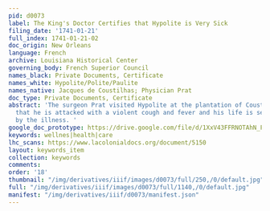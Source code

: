 ```yaml
---
pid: d0073
label: The King's Doctor Certifies that Hypolite is Very Sick
filing_date: '1741-01-21'
full_index: 1741-01-21-02
doc_origin: New Orleans
language: French
archive: Louisiana Historical Center
governing_body: French Superior Council
names_black: Private Documents, Certificate
names_white: Hypolite/Polite/Paulite
names_native: Jacques de Coustilhas; Physician Prat
doc_type: Private Documents, Certificate
abstract: 'The surgeon Prat visited Hypolite at the plantation of Coustilhas and reported
  that he is attacked with a violent cough and fever and his life is severly threatened
  by the illness. '
google_doc_prototype: https://drive.google.com/file/d/1XxV43FFRNOTAhN_FCwXcMbjwmxjhptEc/view?usp=drive_link
keywords: wellnes|health|care
lhc_scans: https://www.lacolonialdocs.org/document/5150
layout: keywords_item
collection: keywords
comments: 
order: '18'
thumbnail: "/img/derivatives/iiif/images/d0073/full/250,/0/default.jpg"
full: "/img/derivatives/iiif/images/d0073/full/1140,/0/default.jpg"
manifest: "/img/derivatives/iiif/d0073/manifest.json"
---
```

